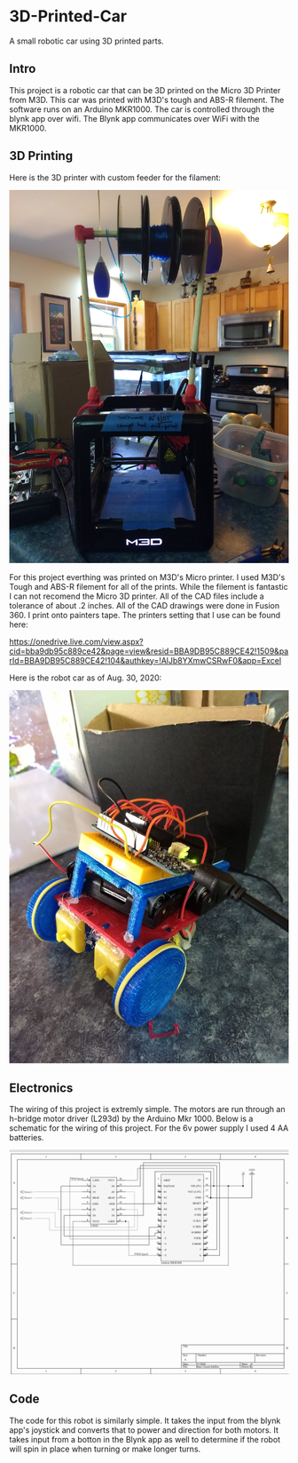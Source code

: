 # 3D-Printed-Car

A small robotic car using 3D printed parts.

## Intro

This project is a robotic car that can be 3D printed on the Micro 3D Printer from M3D. This car was printed with M3D's tough and ABS-R filement. The software runs on an Arduino MKR1000. The car is controlled through the blynk app over wifi. The Blynk app communicates over WiFi with the MKR1000.

## 3D Printing
Here is the 3D printer with custom feeder for the filament:

<img src="images/3dPrinter.jpg" alt="alt text" width="800">

For this project everthing was printed on M3D's Micro printer. I used M3D's Tough and ABS-R filement for all of the prints. While the filement is fantastic I can not recomend the Micro 3D printer. All of the CAD files include a tolerance of about .2 inches. All of the CAD drawings were done in Fusion 360. I print onto painters tape. The printers setting that I use can be found here:

https://onedrive.live.com/view.aspx?cid=bba9db95c889ce42&page=view&resid=BBA9DB95C889CE42!1509&parId=BBA9DB95C889CE42!104&authkey=!AlJb8YXmwCSRwF0&app=Excel

Here is the robot car as of Aug. 30, 2020:

<img src="images/robotCar30Aug2020.jpg" alt="alt text" width="800">

## Electronics
The wiring of this project is extremly simple. The motors are run through an h-bridge motor driver (L293d) by the Arduino Mkr 1000.
Below is a schematic for the wiring of this project. For the 6v power supply I used 4 AA batteries.

<img src="images/Screenshot (5).png" alt="alt text" width="800">

## Code
The code for this robot is similarly simple. It takes the input from the blynk app's joystick and converts that to power and direction for both motors. It takes input from a botton in the Blynk app as well to determine if the robot will spin in place when turning or make longer turns.
